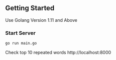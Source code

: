 ## Getting Started
Use Golang Version 1.11  and Above

### Start Server
```
go run main.go
```

Check top 10 repeated words http://localhost:8000